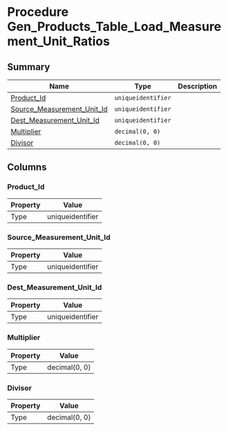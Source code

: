 # Procedure Gen_Products_Table_Load_Measurement_Unit_Ratios


## Summary

| Name | Type | Description |
| - | - | --- |
|[Product_Id](#product_id)|`uniqueidentifier` ||
|[Source_Measurement_Unit_Id](#source_measurement_unit_id)|`uniqueidentifier` ||
|[Dest_Measurement_Unit_Id](#dest_measurement_unit_id)|`uniqueidentifier` ||
|[Multiplier](#multiplier)|`decimal(0, 0)` ||
|[Divisor](#divisor)|`decimal(0, 0)` ||

## Columns

### Product_Id

| Property | Value |
| - | - |
|Type|uniqueidentifier|

### Source_Measurement_Unit_Id

| Property | Value |
| - | - |
|Type|uniqueidentifier|

### Dest_Measurement_Unit_Id

| Property | Value |
| - | - |
|Type|uniqueidentifier|

### Multiplier

| Property | Value |
| - | - |
|Type|decimal(0, 0)|

### Divisor

| Property | Value |
| - | - |
|Type|decimal(0, 0)|


